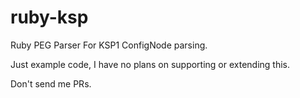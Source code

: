 # ruby-ksp

Ruby PEG Parser For KSP1 ConfigNode parsing.

Just example code, I have no plans on supporting or extending this.

Don't send me PRs.
